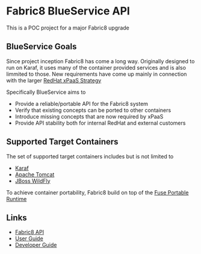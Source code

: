 Fabric8 BlueService API
=======================

This is a POC project for a major Fabric8 upgrade  

BlueService Goals
-----------------

Since project inception Fabric8 has come a long way. Originally designed to run on Karaf, it uses many of the container
provided services and is also limmited to those. New requirements have come up mainly in connection with the larger 
[RedHat xPaaS Strategy](http://www.redhat.com/about/news/archive/2013/9/welcome-to-the-world-of-xpaas)  

Specifically BlueService aims to 

* Provide a reliable/portable API for the Fabric8 system
* Verify that existing concepts can be ported to other containers
* Introduce missing concepts that are now required by xPaaS
* Provide API stability both for internal RedHat and external customers 

Supported Target Containers
---------------------------

The set of supported target containers includes but is not limited to 

* [Karaf](http://karaf.apache.org/)
* [Apache Tomcat](http://tomcat.apache.org/)
* [JBoss WildFly](http://www.wildfly.org/)

To achieve container portability, Fabric8 build on top of the [Fuse Portable Runtime](https://github.com/tdiesler/gravia/wiki)

Links
-----

* [Fabric8 API](http://174.129.32.31:8080/job/tdi-fabric8-poc/javadoc)
* [User Guide](../../wiki/User-Guide)
* [Developer Guide](../../wiki/Developer-Guide)

